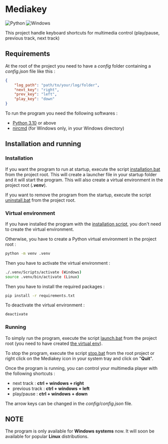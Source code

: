 # Mediakey

![Python](https://img.shields.io/badge/python-3670A0?style=for-the-badge&logo=python&logoColor=ffdd54)
![Windows](https://img.shields.io/badge/Windows-0078D6?style=for-the-badge&logo=windows&logoColor=white)

This project handle keyboard shortcuts for multimedia control (play/pause, previous track, next track)

## Requirements

At the root of the project you need to have a *config* folder containing a *config.json* file like this :

```json
{
    "log_path": "path/to/your/log/folder",
    "next_key": "right",
    "prev_key": "left",
    "play_key": "down"
}
```

To run the program you need the following softwares :

- [Python 3.10](https://www.python.org/downloads/) or above
- [nircmd](https://www.nirsoft.net/utils/nircmd.html) (for Windows only, in your Windows directory)

## Installation and running

### Installation

If you want the program to run at startup, execute the script [installation.bat](installation.bat) from the project root.
This will create a launcher file in your startup folder and it will start the program. This will also create a virtual environment in the project root (***.venv***).

If you want to remove the program from the startup, execute the script [uninstall.bat](uninstall.bat) from the project root.

### Virtual environment

If you have installed the program with the [installation script](#installation), you don't need to create the virtual environment.

Otherwise, you have to create a Python virtual environment in the project root :

```bash
python -m venv .venv
```

Then you have to activate the virtual environment :

```bash
./.venv/Scripts/activate (Windows)
source .venv/bin/activate (Linux)
```

Then you have to install the required packages :

```bash
pip install -r requirements.txt
```

To deactivate the virtual environment :

```bash
deactivate
```

### Running

To simply run the program, execute the script [launch.bat](launch.bat) from the project root (you need to have created [the virtual env](#virtual-environment)).

To stop the program, execute the script [stop.bat](stop.bat) from the root project or right click on the Mediakey icon in your system tray and click on "**Quit**".

Once the program is running, you can control your multimedia player with the following shortcuts :

- next track : **ctrl + windows + right**
- previous track : **ctrl + windows + left**
- play/pause : **ctrl + windows + down**

The arrow keys can be changed in the *config/config.json* file.

## NOTE

The program is only available for **Windows systems** now. It will soon be available for popular **Linux** distributions.
